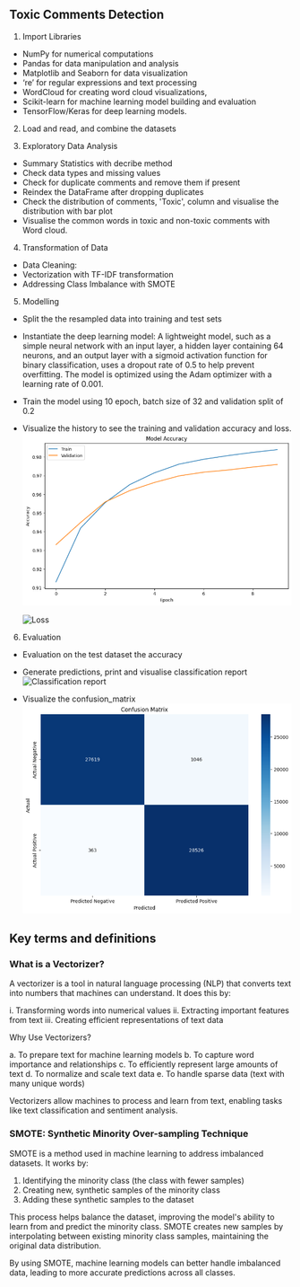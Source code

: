 ## Toxic Comments Detection

1. Import Libraries
* NumPy for numerical computations
* Pandas for data manipulation and analysis
* Matplotlib and Seaborn for data visualization
* ‘re’ for regular expressions and text processing
* WordCloud for creating word cloud visualizations, 
* Scikit-learn for machine learning model building and evaluation
* TensorFlow/Keras for deep learning models.

2. Load and read, and combine the datasets

3. Exploratory Data Analysis
 * Summary Statistics with decribe method
 * Check data types and missing values
 * Check for duplicate comments and remove them if present
 * Reindex the DataFrame after dropping duplicates
 * Check the distribution of comments, 'Toxic', column and visualise the distribution with bar plot
 * Visualise the common words in toxic and non-toxic comments with Word cloud.
 
 4. Transformation of Data
 *  Data Cleaning: 
 *  Vectorization with TF-IDF transformation
 *  Addressing Class Imbalance with SMOTE

 5. Modelling
 *  Split the the resampled data into training and test sets
 *  Instantiate the deep learning model: A lightweight model, such as a simple neural network with an input layer, a hidden layer containing 64 neurons, and an output layer with a sigmoid activation function for binary classification, uses a dropout rate of 0.5 to help prevent overfitting. The model is optimized using the Adam optimizer with a learning rate of 0.001.
 *  Train the model using 10 epoch, batch size of 32 and validation split of 0.2
 *  Visualize the history to see the training and validation accuracy and loss.
    ![Accuracy](images/accuracy_output.png)

    ![Loss](images/loss_output.png)

 6. Evaluation
 
 *  Evaluation on the test dataset the accuracy
 *  Generate predictions, print and visualise classification report
    ![Classification report](images/classification_report.png)
 
 *  Visualize the confusion_matrix
    ![Confusion Matrix](images/confusionmatrix_output.png)


## Key terms and definitions
 
 ### What is a Vectorizer?

A vectorizer is a tool in natural language processing (NLP) that converts text into numbers that machines can understand. It does this by:

i.   Transforming words into numerical values
ii.  Extracting important features from text
iii. Creating efficient representations of text data

Why Use Vectorizers?

a. To prepare text for machine learning models
b. To capture word importance and relationships
c. To efficiently represent large amounts of text
d. To normalize and scale text data
e. To handle sparse data (text with many unique words)

Vectorizers allow machines to process and learn from text, enabling tasks like text classification and sentiment analysis.

### SMOTE: Synthetic Minority Over-sampling Technique

SMOTE is a method used in machine learning to address imbalanced datasets. It works by:

1. Identifying the minority class (the class with fewer samples)
2. Creating new, synthetic samples of the minority class
3. Adding these synthetic samples to the dataset

This process helps balance the dataset, improving the model's ability to learn from and predict the minority class. SMOTE creates new samples by interpolating between existing minority class samples, maintaining the original data distribution.

By using SMOTE, machine learning models can better handle imbalanced data, leading to more accurate predictions across all classes.
